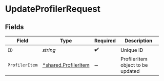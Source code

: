 # UpdateProfilerRequest


## Fields

| Field                                                       | Type                                                        | Required                                                    | Description                                                 |
| ----------------------------------------------------------- | ----------------------------------------------------------- | ----------------------------------------------------------- | ----------------------------------------------------------- |
| `ID`                                                        | *string*                                                    | :heavy_check_mark:                                          | Unique ID                                                   |
| `ProfilerItem`                                              | [*shared.ProfilerItem](../../models/shared/profileritem.md) | :heavy_minus_sign:                                          | ProfilerItem object to be updated                           |